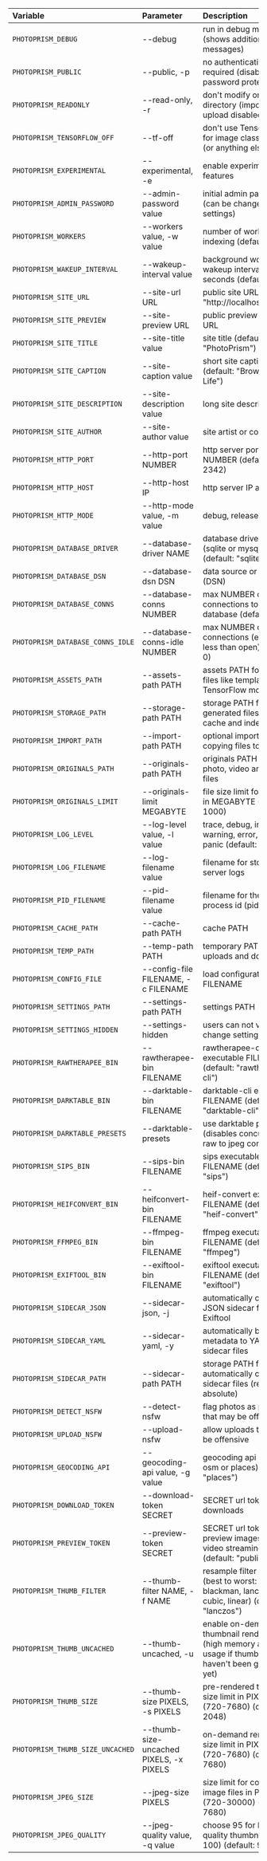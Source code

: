 Variable                   | Parameter            | Description                                  
:------------------------- |:-------------------- |:-------------------------------------------
`PHOTOPRISM_DEBUG`         | --debug              | run in debug mode (shows additional log messages)
`PHOTOPRISM_PUBLIC`        | --public, -p         | no authentication required (disables password protection)
`PHOTOPRISM_READONLY`      | --read-only, -r      | don't modify originals directory (import and upload disabled)
`PHOTOPRISM_TENSORFLOW_OFF` | --tf-off           | don't use TensorFlow for image classification (or anything else)
`PHOTOPRISM_EXPERIMENTAL`  | --experimental, -e   | enable experimental features
`PHOTOPRISM_ADMIN_PASSWORD` | --admin-password value  | initial admin password (can be changed in settings)
`PHOTOPRISM_WORKERS`       | --workers value, -w value | number of workers for indexing (default: 0)
`PHOTOPRISM_WAKEUP_INTERVAL` | --wakeup-interval value  |  background worker wakeup interval in seconds (default: 0)
`PHOTOPRISM_SITE_URL`      | --site-url URL       | public site URL (default: "http://localhost:2342/")
`PHOTOPRISM_SITE_PREVIEW`  | --site-preview URL   | public preview image URL
`PHOTOPRISM_SITE_TITLE`    | --site-title value   | site title (default: "PhotoPrism")
`PHOTOPRISM_SITE_CAPTION`  | --site-caption value | short site caption (default: "Browse Your Life")
`PHOTOPRISM_SITE_DESCRIPTION` |  --site-description value | long site description
`PHOTOPRISM_SITE_AUTHOR`   | --site-author value | site artist or copyright
`PHOTOPRISM_HTTP_PORT`     | --http-port NUMBER | http server port NUMBER (default: 2342)
`PHOTOPRISM_HTTP_HOST`     | --http-host IP     | http server IP address
`PHOTOPRISM_HTTP_MODE`     | --http-mode value, -m value  | debug, release or test
`PHOTOPRISM_DATABASE_DRIVER` | --database-driver NAME    | database driver NAME (sqlite or mysql) (default: "sqlite")
`PHOTOPRISM_DATABASE_DSN`  | --database-dsn DSN           | data source or file name (DSN)
`PHOTOPRISM_DATABASE_CONNS` | --database-conns NUMBER    | max NUMBER of open connections to the database (default: 0)
`PHOTOPRISM_DATABASE_CONNS_IDLE` |   --database-conns-idle NUMBER  | max NUMBER of idle connections (equal or less than open) (default: 0)
`PHOTOPRISM_ASSETS_PATH`   | --assets-path PATH                     | assets PATH for static files like templates and TensorFlow models
`PHOTOPRISM_STORAGE_PATH`  | --storage-path PATH                    | storage PATH for generated files like cache and index
`PHOTOPRISM_IMPORT_PATH`   | --import-path PATH                     | optional import PATH for copying files to originals
`PHOTOPRISM_ORIGINALS_PATH` | --originals-path PATH                 | originals PATH for photo, video and sidecar files
`PHOTOPRISM_ORIGINALS_LIMIT` |   --originals-limit MEGABYTE         | file size limit for originals in MEGABYTE (default: 1000)
`PHOTOPRISM_LOG_LEVEL`     | --log-level value, -l value            | trace, debug, info, warning, error, fatal or panic (default: "info")
`PHOTOPRISM_LOG_FILENAME`  | --log-filename value                   | filename for storing server logs
`PHOTOPRISM_PID_FILENAME`  | --pid-filename value                   | filename for the server process id (pid)
`PHOTOPRISM_CACHE_PATH`    | --cache-path PATH                      | cache PATH
`PHOTOPRISM_TEMP_PATH`     | --temp-path PATH                       | temporary PATH for uploads and downloads
`PHOTOPRISM_CONFIG_FILE`   | --config-file FILENAME, -c FILENAME    | load configuration from FILENAME
`PHOTOPRISM_SETTINGS_PATH` | --settings-path PATH                   | settings PATH
`PHOTOPRISM_SETTINGS_HIDDEN` | --settings-hidden                    | users can not view or change settings
`PHOTOPRISM_RAWTHERAPEE_BIN` | --rawtherapee-bin FILENAME           | rawtherapee-cli executable FILENAME (default: "rawtherapee-cli")
`PHOTOPRISM_DARKTABLE_BIN` | --darktable-bin FILENAME               | darktable-cli executable FILENAME (default: "darktable-cli")
`PHOTOPRISM_DARKTABLE_PRESETS` | --darktable-presets                | use darktable presets (disables concurrent raw to jpeg conversion)
`PHOTOPRISM_SIPS_BIN`      | --sips-bin FILENAME                    | sips executable FILENAME (default: "sips")
`PHOTOPRISM_HEIFCONVERT_BIN` | --heifconvert-bin FILENAME           | heif-convert executable FILENAME (default: "heif-convert")
`PHOTOPRISM_FFMPEG_BIN`    | --ffmpeg-bin FILENAME                  | ffmpeg executable FILENAME (default: "ffmpeg")
`PHOTOPRISM_EXIFTOOL_BIN`  | --exiftool-bin FILENAME                | exiftool executable FILENAME (default: "exiftool")
`PHOTOPRISM_SIDECAR_JSON`  | --sidecar-json, -j                     | automatically create JSON sidecar files using Exiftool
`PHOTOPRISM_SIDECAR_YAML`  | --sidecar-yaml, -y                     | automatically backup metadata to YAML sidecar files 
`PHOTOPRISM_SIDECAR_PATH`  | --sidecar-path PATH                    | storage PATH for automatically created sidecar files (relative or absolute)
`PHOTOPRISM_DETECT_NSFW`   | --detect-nsfw                          | flag photos as private that may be offensive
`PHOTOPRISM_UPLOAD_NSFW`   | --upload-nsfw                          | allow uploads that may be offensive
`PHOTOPRISM_GEOCODING_API` | --geocoding-api value, -g value        | geocoding api (none, osm or places) (default: "places")
`PHOTOPRISM_DOWNLOAD_TOKEN` | --download-token SECRET               | SECRET url token for file downloads
`PHOTOPRISM_PREVIEW_TOKEN` | --preview-token SECRET                 | SECRET url token for preview images and video streaming (default: "public")
`PHOTOPRISM_THUMB_FILTER`  | --thumb-filter NAME, -f NAME           | resample filter NAME (best to worst: blackman, lanczos, cubic, linear) (default: "lanczos")
`PHOTOPRISM_THUMB_UNCACHED` | --thumb-uncached, -u                  | enable on-demand thumbnail rendering (high memory and cpu usage if thumbnails haven't been generated yet)
`PHOTOPRISM_THUMB_SIZE`    | --thumb-size PIXELS, -s PIXELS         | pre-rendered thumbnail size limit in PIXELS (720-7680) (default: 2048)
`PHOTOPRISM_THUMB_SIZE_UNCACHED` |  --thumb-size-uncached PIXELS, -x PIXELS | on-demand rendering size limit in PIXELS (720-7680) (default: 7680)
`PHOTOPRISM_JPEG_SIZE`     | --jpeg-size PIXELS                     | size limit for converted image files in PIXELS (720-30000) (default: 7680)
`PHOTOPRISM_JPEG_QUALITY`  | --jpeg-quality value, -q value         | choose 95 for high-quality thumbnails (25-100) (default: 92)
